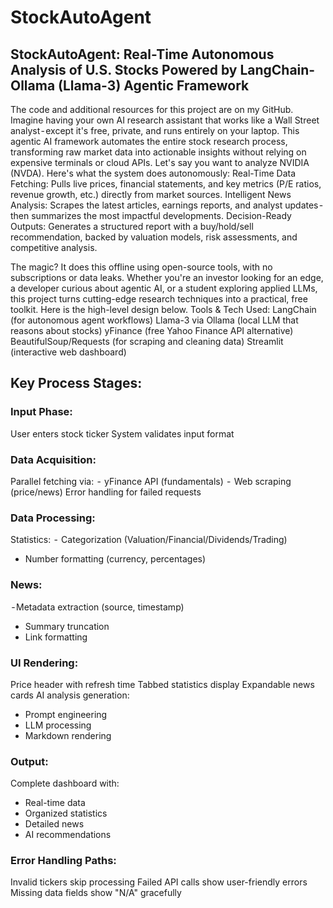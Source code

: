 # StockAutoAgent
## StockAutoAgent: Real-Time Autonomous Analysis of U.S. Stocks Powered by LangChain-Ollama (Llama-3) Agentic Framework
The code and additional resources for this project are on my GitHub.
Imagine having your own AI research assistant that works like a Wall Street analyst - except it's free, private, and runs entirely on your laptop. This agentic AI framework automates the entire stock research process, transforming raw market data into actionable insights without relying on expensive terminals or cloud APIs. Let's say you want to analyze NVIDIA (NVDA). Here's what the system does autonomously:
Real-Time Data Fetching: Pulls live prices, financial statements, and key metrics (P/E ratios, revenue growth, etc.) directly from market sources.
Intelligent News Analysis: Scrapes the latest articles, earnings reports, and analyst updates - then summarizes the most impactful developments.
Decision-Ready Outputs: Generates a structured report with a buy/hold/sell recommendation, backed by valuation models, risk assessments, and competitive analysis.

The magic? It does this offline using open-source tools, with no subscriptions or data leaks. Whether you're an investor looking for an edge, a developer curious about agentic AI, or a student exploring applied LLMs, this project turns cutting-edge research techniques into a practical, free toolkit.
Here is the high-level design below.
Tools & Tech Used:
LangChain (for autonomous agent workflows)
Llama-3 via Ollama (local LLM that reasons about stocks)
yFinance (free Yahoo Finance API alternative)
BeautifulSoup/Requests (for scraping and cleaning data)
Streamlit (interactive web dashboard)

## Key Process Stages:
### Input Phase:
User enters stock ticker
System validates input format

### Data Acquisition:
Parallel fetching via:
 -  yFinance API (fundamentals)
 -  Web scraping (price/news)
Error handling for failed requests

### Data Processing:
Statistics:
 -  Categorization (Valuation/Financial/Dividends/Trading) 
- Number formatting (currency, percentages)
### News:
 - Metadata extraction (source, timestamp) 
- Summary truncation 
- Link formatting

### UI Rendering:
Price header with refresh time
Tabbed statistics display
Expandable news cards
AI analysis generation: 
- Prompt engineering 
- LLM processing 
- Markdown rendering

### Output:
Complete dashboard with:
- Real-time data
- Organized statistics
- Detailed news
- AI recommendations

### Error Handling Paths:
Invalid tickers skip processing
Failed API calls show user-friendly errors
Missing data fields show "N/A" gracefully
